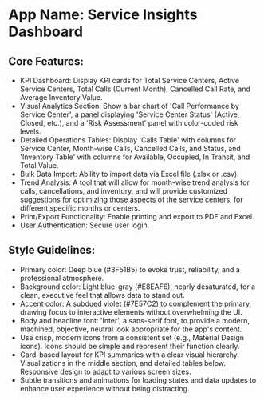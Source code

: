 # **App Name**: Service Insights Dashboard

## Core Features:

- KPI Dashboard: Display KPI cards for Total Service Centers, Active Service Centers, Total Calls (Current Month), Cancelled Call Rate, and Average Inventory Value.
- Visual Analytics Section: Show a bar chart of 'Call Performance by Service Center', a panel displaying 'Service Center Status' (Active, Closed, etc.), and a 'Risk Assessment' panel with color-coded risk levels.
- Detailed Operations Tables: Display 'Calls Table' with columns for Service Center, Month-wise Calls, Cancelled Calls, and Status, and 'Inventory Table' with columns for Available, Occupied, In Transit, and Total Value.
- Bulk Data Import: Ability to import data via Excel file (.xlsx or .csv).
- Trend Analysis: A tool that will allow for month-wise trend analysis for calls, cancellations, and inventory, and will provide customized suggestions for optimizing those aspects of the service centers, for different specific months or centers.
- Print/Export Functionality: Enable printing and export to PDF and Excel.
- User Authentication: Secure user login.

## Style Guidelines:

- Primary color: Deep blue (#3F51B5) to evoke trust, reliability, and a professional atmosphere.
- Background color: Light blue-gray (#E8EAF6), nearly desaturated, for a clean, executive feel that allows data to stand out.
- Accent color: A subdued violet (#7E57C2) to complement the primary, drawing focus to interactive elements without overwhelming the UI.
- Body and headline font: 'Inter', a sans-serif font, to provide a modern, machined, objective, neutral look appropriate for the app's content.
- Use crisp, modern icons from a consistent set (e.g., Material Design icons). Icons should be simple and represent their function clearly.
- Card-based layout for KPI summaries with a clear visual hierarchy. Visualizations in the middle section, and detailed tables below. Responsive design to adapt to various screen sizes.
- Subtle transitions and animations for loading states and data updates to enhance user experience without being distracting.